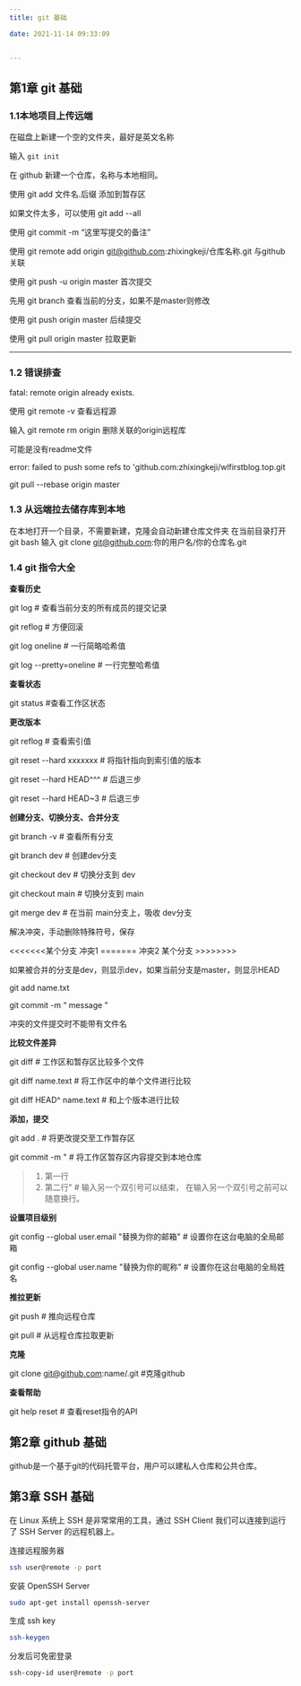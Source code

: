 ```yaml
---
title: git 基础

date: 2021-11-14 09:33:09


---
```


## 第1章 git 基础

### 1.1**本地项目上传远端**

在磁盘上新建一个空的文件夹，最好是英文名称

输入 `git init`

在 github 新建一个仓库，名称与本地相同。

使用 git add 文件名.后缀 添加到暂存区

如果文件太多，可以使用 git add --all

使用 git commit -m “这里写提交的备注”

使用 git remote add origin git@github.com:zhixingkeji/仓库名称.git 与github关联

使用 git push -u origin master 首次提交

先用 git branch 查看当前的分支，如果不是master则修改

使用 git push origin master 后续提交

使用 git pull origin master 拉取更新

---

### 1.2 **错误排查**

fatal: remote origin already exists.

使用 git remote -v 查看远程源

输入 git remote rm origin 删除关联的origin远程库

可能是没有readme文件

error: failed to push some refs to 'github.com:zhixingkeji/wlfirstblog.top.git

git pull --rebase origin master





### 1.3 从远端拉去储存库到本地

在本地打开一个目录，不需要新建，克隆会自动新建仓库文件夹
在当前目录打开 git bash
输入 git clone git@github.com:你的用户名/你的仓库名.git



### 

### 1.4 git 指令大全

**查看历史**

git log # 查看当前分支的所有成员的提交记录

git reflog # 方便回滚

git log oneline # 一行简略哈希值

git log --pretty=oneline # 一行完整哈希值



**查看状态**

git status           #查看工作区状态



**更改版本**

git reflog # 查看索引值

git reset --hard xxxxxxx # 将指针指向到索引值的版本

git reset --hard HEAD^^^ # 后退三步

git reset --hard HEAD~3 # 后退三步



**创建分支、切换分支、合并分支**

git branch -v        # 查看所有分支

git branch dev       # 创建dev分支

git checkout dev     # 切换分支到 dev

git checkout main    # 切换分支到 main

git merge dev        # 在当前 main分支上，吸收 dev分支

解决冲突，手动删除特殊符号，保存

<<<<<<<某个分支  冲突1 ======= 冲突2 某个分支 >>>>>>>>

如果被合并的分支是dev，则显示dev，如果当前分支是master，则显示HEAD

git add name.txt

git commit -m “ message ”

冲突的文件提交时不能带有文件名



**比较文件差异**

git diff  # 工作区和暂存区比较多个文件

git diff name.text  # 将工作区中的单个文件进行比较

git diff HEAD^ name.text # 和上个版本进行比较



**添加，提交**

git add . # 将更改提交至工作暂存区

git commit -m "    # 将工作区暂存区内容提交到本地仓库

> 1. 第一行
> 2. 第二行"  # 输入另一个双引号可以结束， 在输入另一个双引号之前可以随意换行。



**设置项目级别**

git config --global user.email "替换为你的邮箱" # 设置你在这台电脑的全局邮箱

git config --global user.name "替换为你的昵称" # 设置你在这台电脑的全局姓名



**推拉更新**

git push # 推向远程仓库

git pull # 从远程仓库拉取更新



**克隆**

git clone git@github.com:name/.git #克隆github



**查看帮助**

git help reset  # 查看reset指令的API





## 第2章 github 基础

github是一个基于git的代码托管平台，用户可以建私人仓库和公共仓库。





## 第3章 SSH 基础

在 Linux 系统上 SSH 是非常常用的工具，通过 SSH Client 我们可以连接到运行了 SSH Server 的远程机器上。

连接远程服务器

```sh
ssh user@remote -p port
```



安装 OpenSSH Server

```sh
sudo apt-get install openssh-server
```



生成 ssh key

```sh
ssh-keygen
```



分发后可免密登录

```sh
ssh-copy-id user@remote -p port
```

